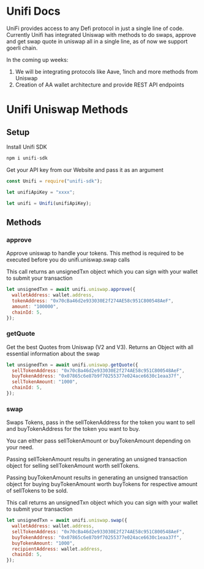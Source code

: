 # Unifi Docs

UniFi provides access to any Defi protocol in just a single line of code. Currently Unifi has integrated Uniswap with methods to do swaps, approve and get swap quote in uniswap all in a single line, as of now we support goerli chain.

In the coming up weeks:
1) We will be integrating protocols like Aave, 1inch and more methods from Uniswap
2) Creation of AA wallet architecture and provide REST API endpoints

# Unifi Uniswap Methods

## Setup

Install Unifi SDK
```js
npm i unifi-sdk
```
Get your API key from our Website and pass it as an argument
```js
const Unifi = require("unifi-sdk");

let unifiApiKey = "xxxx";

let unifi = Unifi(unifiApiKey);
```

## Methods

### approve
Approve uniswap to handle your tokens. This method is required to be executed before you do unifi.uniswap.swap calls

This call returns an unsignedTxn object which you can sign with your wallet to submit your transaction

```js
let unsignedTxn = await unifi.uniswap.approve({
  walletAddress: wallet.address,
  tokenAddress: "0x70cBa46d2e933030E2f274AE58c951C800548AeF",
  amount: "100000",
  chainId: 5,
});
```

### getQuote
Get the best Quotes from Uniswap (V2 and V3). Returns an Object with all essential information about the swap 
```js
let unsignedTxn = await unifi.uniswap.getQuote({
  sellTokenAddress: "0x70cBa46d2e933030E2f274AE58c951C800548AeF",
  buyTokenAddress: "0x07865c6e87b9f70255377e024ace6630c1eaa37f",
  sellTokenAmount: "1000",
  chainId: 5,
});
```

### swap
Swaps Tokens, pass in the sellTokenAddress for the token you want to sell and buyTokenAddress for the token you want to buy.

You can either pass sellTokenAmount or buyTokenAmount depending on your need.

Passing sellTokenAmount results in generating an unsigned transaction object for selling sellTokenAmount worth sellTokens.

Passing buyTokenAmount results in generating an unsigned transaction object for buying buyTokenAmount worth buyTokens for respective amount of sellTokens to be sold.


This call returns an unsignedTxn object which you can sign with your wallet to submit your transaction
```js
let unsignedTxn = await unifi.uniswap.swap({
  walletAddress: wallet.address,
  sellTokenAddress: "0x70cBa46d2e933030E2f274AE58c951C800548AeF",
  buyTokenAddress: "0x07865c6e87b9f70255377e024ace6630c1eaa37f",
  buyTokenAmount: "1000",
  recipientAddress: wallet.address,
  chainId: 5,
});
```
